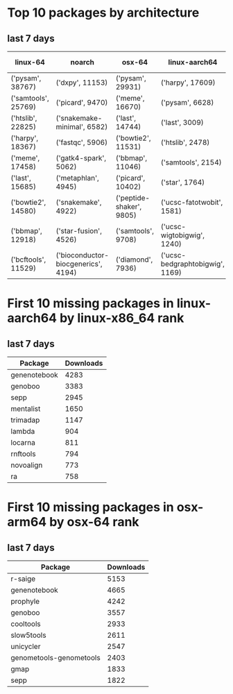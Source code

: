 # Top 10 packages by architecture
## last 7 days
|linux-64 | noarch | osx-64 | linux-aarch64 | osx-arm64 | 
|-|-|-|-|-|
|('pysam', 38767) |('dxpy', 11153) |('pysam', 29931) |('harpy', 17609) |('pysam', 4754) |
|('samtools', 25769) |('picard', 9470) |('meme', 16670) |('pysam', 6628) |('last', 2505) |
|('htslib', 22825) |('snakemake-minimal', 6582) |('last', 14744) |('last', 3009) |('htslib', 1257) |
|('harpy', 18367) |('fastqc', 5906) |('bowtie2', 11531) |('htslib', 2478) |('samtools', 1238) |
|('meme', 17458) |('gatk4-spark', 5062) |('bbmap', 11046) |('samtools', 2154) |('diamond', 1146) |
|('last', 15685) |('metaphlan', 4945) |('picard', 10402) |('star', 1764) |('bwa', 837) |
|('bowtie2', 14580) |('snakemake', 4922) |('peptide-shaker', 9805) |('ucsc-fatotwobit', 1581) |('hmmer', 581) |
|('bbmap', 12918) |('star-fusion', 4526) |('samtools', 9708) |('ucsc-wigtobigwig', 1240) |('fasttree', 544) |
|('bcftools', 11529) |('bioconductor-biocgenerics', 4194) |('diamond', 7936) |('ucsc-bedgraphtobigwig', 1169) |('raxml', 522) |
# First 10 missing packages in linux-aarch64 by linux-x86_64 rank
## last 7 days

| Package | Downloads |
| - | - |
| genenotebook | 4283 | 
| genoboo | 3383 | 
| sepp | 2945 | 
| mentalist | 1650 | 
| trimadap | 1147 | 
| lambda | 904 | 
| locarna | 811 | 
| rnftools | 794 | 
| novoalign | 773 | 
| ra | 758 | 
# First 10 missing packages in osx-arm64 by osx-64 rank
## last 7 days

| Package | Downloads |
| - | - |
| r-saige | 5153 | 
| genenotebook | 4665 | 
| prophyle | 4242 | 
| genoboo | 3557 | 
| cooltools | 2933 | 
| slow5tools | 2611 | 
| unicycler | 2547 | 
| genometools-genometools | 2403 | 
| gmap | 1833 | 
| sepp | 1822 | 
